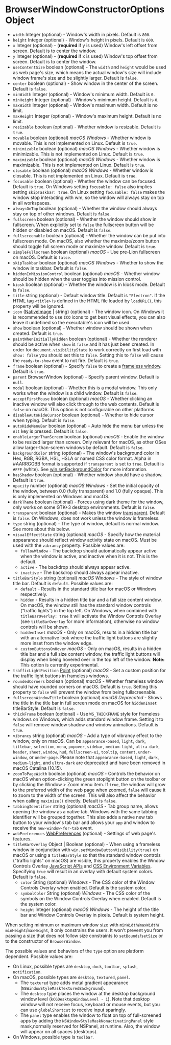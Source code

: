 # BrowserWindowConstructorOptions Object

* `width` Integer (optional) - Window's width in pixels. Default is `800`.
* `height` Integer (optional) - Window's height in pixels. Default is `600`.
* `x` Integer (optional) - (**required** if y is used) Window's left offset from screen.
  Default is to center the window.
* `y` Integer (optional) - (**required** if x is used) Window's top offset from screen.
  Default is to center the window.
* `useContentSize` boolean (optional) - The `width` and `height` would be used as web
  page's size, which means the actual window's size will include window
  frame's size and be slightly larger. Default is `false`.
* `center` boolean (optional) - Show window in the center of the screen. Default is `false`.
* `minWidth` Integer (optional) - Window's minimum width. Default is `0`.
* `minHeight` Integer (optional) - Window's minimum height. Default is `0`.
* `maxWidth` Integer (optional) - Window's maximum width. Default is no limit.
* `maxHeight` Integer (optional) - Window's maximum height. Default is no limit.
* `resizable` boolean (optional) - Whether window is resizable. Default is `true`.
* `movable` boolean (optional) _macOS_ _Windows_ - Whether window is
  movable. This is not implemented on Linux. Default is `true`.
* `minimizable` boolean (optional) _macOS_ _Windows_ - Whether window is
  minimizable. This is not implemented on Linux. Default is `true`.
* `maximizable` boolean (optional) _macOS_ _Windows_ - Whether window is
  maximizable. This is not implemented on Linux. Default is `true`.
* `closable` boolean (optional) _macOS_ _Windows_ - Whether window is
  closable. This is not implemented on Linux. Default is `true`.
* `focusable` boolean (optional) - Whether the window can be focused. Default is
  `true`. On Windows setting `focusable: false` also implies setting
  `skipTaskbar: true`. On Linux setting `focusable: false` makes the window
  stop interacting with wm, so the window will always stay on top in all
  workspaces.
* `alwaysOnTop` boolean (optional) - Whether the window should always stay on top of
  other windows. Default is `false`.
* `fullscreen` boolean (optional) - Whether the window should show in fullscreen. When
  explicitly set to `false` the fullscreen button will be hidden or disabled
  on macOS. Default is `false`.
* `fullscreenable` boolean (optional) - Whether the window can be put into fullscreen
  mode. On macOS, also whether the maximize/zoom button should toggle full
  screen mode or maximize window. Default is `true`.
* `simpleFullscreen` boolean (optional) _macOS_ - Use pre-Lion fullscreen on
  macOS. Default is `false`.
* `skipTaskbar` boolean (optional) _macOS_ _Windows_ - Whether to show the window in taskbar.
  Default is `false`.
* `hiddenInMissionControl` boolean (optional) _macOS_ - Whether window should be hidden when the user toggles into mission control.
* `kiosk` boolean (optional) - Whether the window is in kiosk mode. Default is `false`.
* `title` string (optional) - Default window title. Default is `"Electron"`. If the HTML tag `<title>` is defined in the HTML file loaded by `loadURL()`, this property will be ignored.
* `icon` ([NativeImage](../native-image.md) | string) (optional) - The window icon. On Windows it is
  recommended to use `ICO` icons to get best visual effects, you can also
  leave it undefined so the executable's icon will be used.
* `show` boolean (optional) - Whether window should be shown when created. Default is
  `true`.
* `paintWhenInitiallyHidden` boolean (optional) - Whether the renderer should be active when `show` is `false` and it has just been created.  In order for `document.visibilityState` to work correctly on first load with `show: false` you should set this to `false`.  Setting this to `false` will cause the `ready-to-show` event to not fire.  Default is `true`.
* `frame` boolean (optional) - Specify `false` to create a
  [frameless window](../../tutorial/window-customization.md#create-frameless-windows). Default is `true`.
* `parent` BrowserWindow (optional) - Specify parent window. Default is `null`.
* `modal` boolean (optional) - Whether this is a modal window. This only works when the
  window is a child window. Default is `false`.
* `acceptFirstMouse` boolean (optional) _macOS_ - Whether clicking an
  inactive window will also click through to the web contents. Default is
  `false` on macOS. This option is not configurable on other platforms.
* `disableAutoHideCursor` boolean (optional) - Whether to hide cursor when typing.
  Default is `false`.
* `autoHideMenuBar` boolean (optional) - Auto hide the menu bar unless the `Alt`
  key is pressed. Default is `false`.
* `enableLargerThanScreen` boolean (optional) _macOS_ - Enable the window to
  be resized larger than screen. Only relevant for macOS, as other OSes
  allow larger-than-screen windows by default. Default is `false`.
* `backgroundColor` string (optional) - The window's background color in Hex, RGB, RGBA, HSL, HSLA or named CSS color format. Alpha in #AARRGGBB format is supported if `transparent` is set to `true`. Default is `#FFF` (white). See [win.setBackgroundColor](../browser-window.md#winsetbackgroundcolorbackgroundcolor) for more information.
* `hasShadow` boolean (optional) - Whether window should have a shadow. Default is `true`.
* `opacity` number (optional) _macOS_ _Windows_ - Set the initial opacity of
  the window, between 0.0 (fully transparent) and 1.0 (fully opaque). This
  is only implemented on Windows and macOS.
* `darkTheme` boolean (optional) - Forces using dark theme for the window, only works on
  some GTK+3 desktop environments. Default is `false`.
* `transparent` boolean (optional) - Makes the window [transparent](../../tutorial/window-customization.md#create-transparent-windows).
  Default is `false`. On Windows, does not work unless the window is frameless.
* `type` string (optional) - The type of window, default is normal window. See more about
  this below.
* `visualEffectState` string (optional) _macOS_ - Specify how the material
  appearance should reflect window activity state on macOS. Must be used
  with the `vibrancy` property. Possible values are:
  * `followWindow` - The backdrop should automatically appear active when the window is active, and inactive when it is not. This is the default.
  * `active` - The backdrop should always appear active.
  * `inactive` - The backdrop should always appear inactive.
* `titleBarStyle` string (optional) _macOS_ _Windows_ - The style of window title bar.
  Default is `default`. Possible values are:
  * `default` - Results in the standard title bar for macOS or Windows respectively.
  * `hidden` - Results in a hidden title bar and a full size content window. On macOS, the window still has the standard window controls (“traffic lights”) in the top left. On Windows, when combined with `titleBarOverlay: true` it will activate the Window Controls Overlay (see `titleBarOverlay` for more information), otherwise no window controls will be shown.
  * `hiddenInset` _macOS_ - Only on macOS, results in a hidden title bar
    with an alternative look where the traffic light buttons are slightly
    more inset from the window edge.
  * `customButtonsOnHover` _macOS_ - Only on macOS, results in a hidden
    title bar and a full size content window, the traffic light buttons will
    display when being hovered over in the top left of the window.
    **Note:** This option is currently experimental.
* `trafficLightPosition` [Point](point.md) (optional) _macOS_ -
  Set a custom position for the traffic light buttons in frameless windows.
* `roundedCorners` boolean (optional) _macOS_ - Whether frameless window
  should have rounded corners on macOS. Default is `true`. Setting this property
  to `false` will prevent the window from being fullscreenable.
* `fullscreenWindowTitle` boolean (optional) _macOS_ _Deprecated_ - Shows
  the title in the title bar in full screen mode on macOS for `hiddenInset`
  titleBarStyle. Default is `false`.
* `thickFrame` boolean (optional) - Use `WS_THICKFRAME` style for frameless windows on
  Windows, which adds standard window frame. Setting it to `false` will remove
  window shadow and window animations. Default is `true`.
* `vibrancy` string (optional) _macOS_ - Add a type of vibrancy effect to
  the window, only on macOS. Can be `appearance-based`, `light`, `dark`,
  `titlebar`, `selection`, `menu`, `popover`, `sidebar`, `medium-light`,
  `ultra-dark`, `header`, `sheet`, `window`, `hud`, `fullscreen-ui`,
  `tooltip`, `content`, `under-window`, or `under-page`. Please note that
  `appearance-based`, `light`, `dark`, `medium-light`, and `ultra-dark` are
  deprecated and have been removed in macOS Catalina (10.15).
* `zoomToPageWidth` boolean (optional) _macOS_ - Controls the behavior on
  macOS when option-clicking the green stoplight button on the toolbar or by
  clicking the Window > Zoom menu item. If `true`, the window will grow to
  the preferred width of the web page when zoomed, `false` will cause it to
  zoom to the width of the screen. This will also affect the behavior when
  calling `maximize()` directly. Default is `false`.
* `tabbingIdentifier` string (optional) _macOS_ - Tab group name, allows
  opening the window as a native tab. Windows with the same
  tabbing identifier will be grouped together. This also adds a native new
  tab button to your window's tab bar and allows your `app` and window to
  receive the `new-window-for-tab` event.
* `webPreferences` [WebPreferences](web-preferences.md?inline) (optional) - Settings of web page's features.
* `titleBarOverlay` Object | Boolean (optional) -  When using a frameless window in conjunction with `win.setWindowButtonVisibility(true)` on macOS or using a `titleBarStyle` so that the standard window controls ("traffic lights" on macOS) are visible, this property enables the Window Controls Overlay [JavaScript APIs][overlay-javascript-apis] and [CSS Environment Variables][overlay-css-env-vars]. Specifying `true` will result in an overlay with default system colors. Default is `false`.
  * `color` String (optional) _Windows_ - The CSS color of the Window Controls Overlay when enabled. Default is the system color.
  * `symbolColor` String (optional) _Windows_ - The CSS color of the symbols on the Window Controls Overlay when enabled. Default is the system color.
  * `height` Integer (optional) _macOS_ _Windows_ - The height of the title bar and Window Controls Overlay in pixels. Default is system height.

When setting minimum or maximum window size with `minWidth`/`maxWidth`/
`minHeight`/`maxHeight`, it only constrains the users. It won't prevent you from
passing a size that does not follow size constraints to `setBounds`/`setSize` or
to the constructor of `BrowserWindow`.

The possible values and behaviors of the `type` option are platform dependent.
Possible values are:

* On Linux, possible types are `desktop`, `dock`, `toolbar`, `splash`,
  `notification`.
* On macOS, possible types are `desktop`, `textured`, `panel`.
  * The `textured` type adds metal gradient appearance
    (`NSWindowStyleMaskTexturedBackground`).
  * The `desktop` type places the window at the desktop background window level
    (`kCGDesktopWindowLevel - 1`). Note that desktop window will not receive
    focus, keyboard or mouse events, but you can use `globalShortcut` to receive
    input sparingly.
  * The `panel` type enables the window to float on top of full-screened apps
    by adding the `NSWindowStyleMaskNonactivatingPanel` style mask,normally
    reserved for NSPanel, at runtime. Also, the window will appear on all
    spaces (desktops).
* On Windows, possible type is `toolbar`.

[overlay-css-env-vars]: https://github.com/WICG/window-controls-overlay/blob/main/explainer.md#css-environment-variables
[overlay-javascript-apis]: https://github.com/WICG/window-controls-overlay/blob/main/explainer.md#javascript-apis

